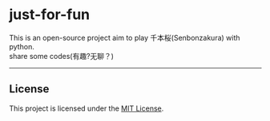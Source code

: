 # just-for-fun
This is an open-source project aim to play 千本桜(Senbonzakura) with python.  
share some codes(有趣?无聊？)

---
## License
This project is licensed under the [MIT License](./LICENSE).
